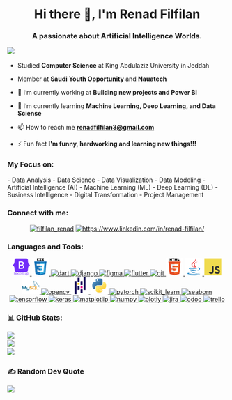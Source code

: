 <h1 align="center">Hi there 👋, I'm Renad Filfilan</h1>
<h3 align="center">A passionate about Artificial Intelligence Worlds.</h3>

[![](https://visitcount.itsvg.in/api?id=Re21nad&icon=0&color=10)](https://visitcount.itsvg.in)

- Studied **Computer Science** at King Abdulaziz University in Jeddah

- Member at **Saudi Youth Opportunity** and **Nauatech**

- 🔭 I’m currently working at **Building new projects and Power BI**

- 🌱 I’m currently learning **Machine Learning, Deep Learning, and Data Sciense**

- 📫 How to reach me **renadfilfilan3@gmail.com**

- ⚡ Fun fact **I'm funny, hardworking and learning new things!!!**

<h3 align="left">My Focus on:</h3>
- Data Analysis
- Data Science
- Data Visualization
- Data Modeling
- Artificial Intelligence (AI)
- Machine Learning (ML)
- Deep Learning (DL)
- Business Intelligence
- Digital Transformation
- Project Management

<h3 align="left">Connect with me:</h3>
<p align="center">
<a href="https://twitter.com/filfilan_renad" target="blank"><img align="center" src="https://raw.githubusercontent.com/rahuldkjain/github-profile-readme-generator/master/src/images/icons/Social/twitter.svg" alt="filfilan_renad" height="30" width="40" /></a>
<a href="https://linkedin.com/in/https://www.linkedin.com/in/renad-filfilan/" target="blank"><img align="center" src="https://raw.githubusercontent.com/rahuldkjain/github-profile-readme-generator/master/src/images/icons/Social/linked-in-alt.svg" alt="https://www.linkedin.com/in/renad-filfilan/" height="30" width="40" /></a>
</p>

<h3 align="left">Languages and Tools:</h3>
<p align="center"> <a href="https://getbootstrap.com" target="_blank" rel="noreferrer"> <img src="https://raw.githubusercontent.com/devicons/devicon/master/icons/bootstrap/bootstrap-plain-wordmark.svg" alt="bootstrap" width="40" height="40"/> </a> <a href="https://www.w3schools.com/css/" target="_blank" rel="noreferrer"> <img src="https://raw.githubusercontent.com/devicons/devicon/master/icons/css3/css3-original-wordmark.svg" alt="css3" width="40" height="40"/> </a> <a href="https://dart.dev" target="_blank" rel="noreferrer"> <img src="https://www.vectorlogo.zone/logos/dartlang/dartlang-icon.svg" alt="dart" width="40" height="40"/> </a> <a href="https://www.djangoproject.com/" target="_blank" rel="noreferrer"> <img src="https://cdn.worldvectorlogo.com/logos/django.svg" alt="django" width="40" height="40"/> </a> <a href="https://www.figma.com/" target="_blank" rel="noreferrer"> <img src="https://www.vectorlogo.zone/logos/figma/figma-icon.svg" alt="figma" width="40" height="40"/> </a> <a href="https://flutter.dev" target="_blank" rel="noreferrer"> <img src="https://www.vectorlogo.zone/logos/flutterio/flutterio-icon.svg" alt="flutter" width="40" height="40"/> </a> <a href="https://git-scm.com/" target="_blank" rel="noreferrer"> <img src="https://www.vectorlogo.zone/logos/git-scm/git-scm-icon.svg" alt="git" width="40" height="40"/> </a> <a href="https://www.w3.org/html/" target="_blank" rel="noreferrer"> <img src="https://raw.githubusercontent.com/devicons/devicon/master/icons/html5/html5-original-wordmark.svg" alt="html5" width="40" height="40"/> </a> <a href="https://www.java.com" target="_blank" rel="noreferrer"> <img src="https://raw.githubusercontent.com/devicons/devicon/master/icons/java/java-original.svg" alt="java" width="40" height="40"/> </a> <a href="https://developer.mozilla.org/en-US/docs/Web/JavaScript" target="_blank" rel="noreferrer"> <img src="https://raw.githubusercontent.com/devicons/devicon/master/icons/javascript/javascript-original.svg" alt="javascript" width="40" height="40"/> </a> <a href="https://www.mysql.com/" target="_blank" rel="noreferrer"> <img src="https://raw.githubusercontent.com/devicons/devicon/master/icons/mysql/mysql-original-wordmark.svg" alt="mysql" width="40" height="40"/> </a> <a href="https://opencv.org/" target="_blank" rel="noreferrer"> <img src="https://www.vectorlogo.zone/logos/opencv/opencv-icon.svg" alt="opencv" width="40" height="40"/> </a> <a href="https://pandas.pydata.org/" target="_blank" rel="noreferrer"> <img src="https://raw.githubusercontent.com/devicons/devicon/2ae2a900d2f041da66e950e4d48052658d850630/icons/pandas/pandas-original.svg" alt="pandas" width="40" height="40"/> </a> <a href="https://www.python.org" target="_blank" rel="noreferrer"> <img src="https://raw.githubusercontent.com/devicons/devicon/master/icons/python/python-original.svg" alt="python" width="40" height="40"/> </a> <a href="https://pytorch.org/" target="_blank" rel="noreferrer"> <img src="https://www.vectorlogo.zone/logos/pytorch/pytorch-icon.svg" alt="pytorch" width="40" height="40"/> </a> <a href="https://scikit-learn.org/" target="_blank" rel="noreferrer"> <img src="https://upload.wikimedia.org/wikipedia/commons/0/05/Scikit_learn_logo_small.svg" alt="scikit_learn" width="40" height="40"/> </a> <a href="https://seaborn.pydata.org/" target="_blank" rel="noreferrer"> <img src="https://seaborn.pydata.org/_images/logo-mark-lightbg.svg" alt="seaborn" width="40" height="40"/> </a> <a href="https://www.tensorflow.org" target="_blank" rel="noreferrer"> <img src="https://www.vectorlogo.zone/logos/tensorflow/tensorflow-icon.svg" alt="tensorflow" width="40" height="40"/> </a> <a href="https://keras.com" target="_blank" rel="noreferrer"> <img src="https://w7.pngwing.com/pngs/571/118/png-transparent-keras-logo-thumbnail.png" alt="keras" width="40" height="40"/> </a> <a href="https://matplotlip.com" target="_blank" rel="noreferrer"> <img src="https://upload.wikimedia.org/wikipedia/commons/thumb/0/01/Created_with_Matplotlib-logo.svg/192px-Created_with_Matplotlib-logo.svg.png?20150219130408" alt="matplotlip" width="40" height="40"/> </a> <a href="https://numpy.com" target="_blank" rel="noreferrer"> <img src="https://seeklogo.com/images/N/numpy-logo-479C24EC79-seeklogo.com.png" alt="numpy" width="40" height="40"/> </a> <a href="https://plotly.com" target="_blank" rel="noreferrer"> <img src="https://avatars.githubusercontent.com/u/5997976?s=200&v=4" alt="plotly" width="40" height="40"/> </a> <a href="https://www.atlassian.com/software/jira?referer=jira.com" target="_blank" rel="noreferrer"> <img src="https://avatars.slack-edge.com/2018-11-30/493753869479_4b703f4119efe3d7d0ff_512.png" alt="jira" width="40" height="40"/> </a> <a href="https://www.odoo.com/ar/app/ecommerce?utm_source=google&utm_medium=cpc&utm_campaign=MEA-SA-EN-Website-eCommerce_eCommerce-Competitor-Broad&gad_source=1&gclid=Cj0KCQjwzby1BhCQARIsAJ_0t5MoWsD1uyrKrZwDehVX4z15BJW2oa4BRQrg7fMnzH-hBsiodZdoc_gaAu6aEALw_wcB" target="_blank" rel="noreferrer"> <img src="https://encrypted-tbn0.gstatic.com/images?q=tbn:ANd9GcTB2APmfpbrJmq4Vdl4TCACcgb-QNqBpYiWRIDitb1_B0RSX9DsxXG8W4P16xNL89O7N20&usqp=CAU" alt="odoo" width="60" height="40"/> </a> <a href="https://trello.com/u/rfilfilan/boards" target="_blank" rel="noreferrer"> <img src="https://i.pcmag.com/imagery/reviews/04C2m2ye5UfXyb5x5WWIsZ4-19.fit_lim.size_1050x591.v1625759628.png" alt="trello" width="60" height="40"/> </a></p>

### 📊 GitHub Stats:
![](https://github-readme-stats.vercel.app/api?username=Re21nad&theme=midnight-purple&hide_border=false&include_all_commits=false&count_private=false)<br/>
![](https://github-readme-streak-stats.herokuapp.com/?user=Re21nad&theme=midnight-purple&hide_border=false)<br/>
![](https://github-readme-stats.vercel.app/api/top-langs/?username=Re21nad&theme=midnight-purple&hide_border=false&include_all_commits=false&count_private=false&layout=compact)

### ✍️ Random Dev Quote
![](https://quotes-github-readme.vercel.app/api?type=horizontal&theme=radical)
